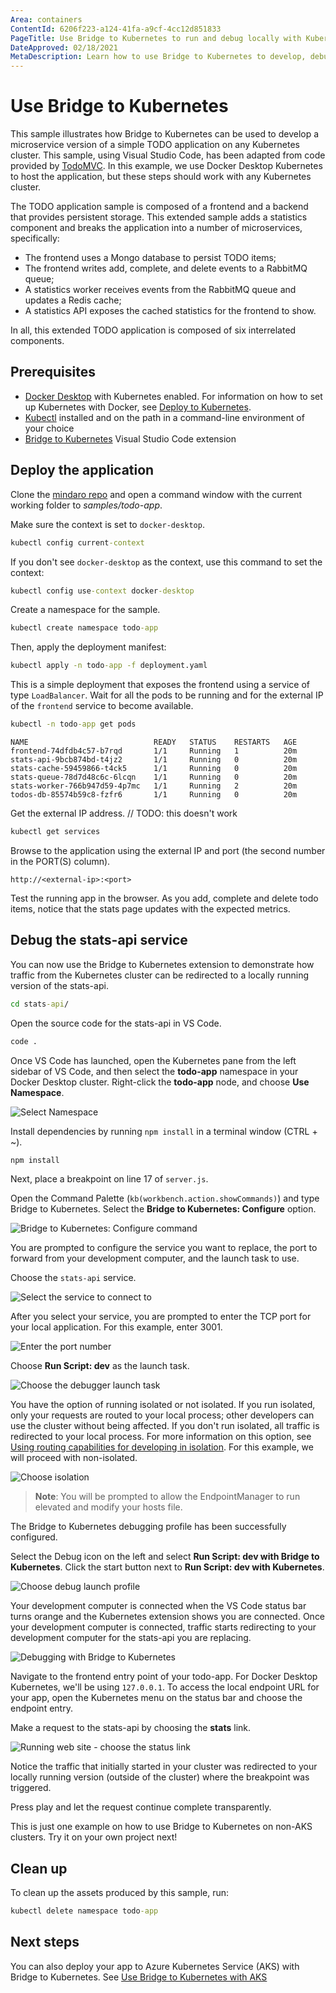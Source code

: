 ```yaml
---
Area: containers
ContentId: 6206f223-a124-41fa-a9cf-4cc12d851833
PageTitle: Use Bridge to Kubernetes to run and debug locally with Kubernetes
DateApproved: 02/18/2021
MetaDescription: Learn how to use Bridge to Kubernetes to develop, debug, and test a Kubernetes application locally in Visual Studio Code
---
```

# Use Bridge to Kubernetes

This sample illustrates how Bridge to Kubernetes can be used to develop a microservice version of a simple TODO application on any Kubernetes cluster. This sample, using Visual Studio Code, has been adapted from code provided by [TodoMVC](http://todomvc.com). In this example, we use Docker Desktop Kubernetes to host the application, but these steps should work with any Kubernetes cluster.

The TODO application sample is composed of a frontend and a backend that provides persistent storage. This extended sample adds a statistics component and breaks the application into a number of microservices, specifically:

- The frontend uses a Mongo database to persist TODO items;
- The frontend writes add, complete, and delete events to a RabbitMQ queue;
- A statistics worker receives events from the RabbitMQ queue and updates a Redis cache;
- A statistics API exposes the cached statistics for the frontend to show.

In all, this extended TODO application is composed of six interrelated components.

## Prerequisites

- [Docker Desktop](https://hub.docker.com/editions/community/docker-ce-desktop-windows) with Kubernetes enabled. For information on how to set up Kubernetes with Docker, see [Deploy to Kubernetes](https://docs.docker.com/get-started/kube-deploy/).
- [Kubectl](https://kubernetes.io/docs/tasks/tools/install-kubectl/) installed and on the path in a command-line environment of your choice
- [Bridge to Kubernetes](https://aka.ms/bridge-to-k8s-vsc-extension) Visual Studio Code extension

## Deploy the application

Clone the [mindaro repo](https://github.com/Microsoft/mindaro) and open a command window with the current working folder to *samples/todo-app*.

Make sure the context is set to `docker-desktop`.

```cmd
kubectl config current-context
```

If you don't see `docker-desktop` as the context, use this command to set the context:

```cmd
kubectl config use-context docker-desktop
```

Create a namespace for the sample.

```cmd
kubectl create namespace todo-app
```

Then, apply the deployment manifest:

```cmd
kubectl apply -n todo-app -f deployment.yaml
```

This is a simple deployment that exposes the frontend using a service of type `LoadBalancer`. Wait for all the pods to be running and for the external IP of the `frontend` service to become available.

```cmd
kubectl -n todo-app get pods
```

```output
NAME                            READY   STATUS    RESTARTS   AGE
frontend-74dfdb4c57-b7rqd       1/1     Running   1          20m
stats-api-9bcb874bd-t4jz2       1/1     Running   0          20m
stats-cache-59459866-t4ck5      1/1     Running   0          20m
stats-queue-78d7d48c6c-6lcqn    1/1     Running   0          20m
stats-worker-766b947d59-4p7mc   1/1     Running   2          20m
todos-db-85574b59c8-fzfr6       1/1     Running   0          20m
```

Get the external IP address. // TODO: this doesn't work

```cmd
kubectl get services
```


Browse to the application using the external IP and port (the second number in the PORT(S) column).

```
http://<external-ip>:<port>
```

Test the running app in the browser. As you add, complete and delete todo items, notice that the stats page updates with the expected metrics.

## Debug the stats-api service

You can now use the Bridge to Kubernetes extension to demonstrate how traffic from the Kubernetes cluster can be redirected to a locally running version of the stats-api.

```cmd
cd stats-api/
```

Open the source code for the stats-api in VS Code.

```cmd
code .
```

Once VS Code has launched, open the Kubernetes pane from the left sidebar of VS Code, and then select the **todo-app** namespace in your Docker Desktop cluster. Right-click the **todo-app** node, and choose **Use Namespace**.

![Select Namespace](images/quickstart-bridge-to-kubernetes/docker-desktop-use-namespace.png)

Install dependencies by running `npm install` in a terminal window (CTRL + ~).

```cmd
npm install
```

Next, place a breakpoint on line 17 of `server.js`.

Open the Command Palette (`kb(workbench.action.showCommands)`) and type Bridge to Kubernetes. Select the **Bridge to Kubernetes: Configure** option.

![Bridge to Kubernetes: Configure command](images/quickstart-bridge-to-kubernetes/bridge_configure.png)

You are prompted to configure the service you want to replace, the port to forward from your development computer, and the launch task to use.

Choose the `stats-api` service.

![Select the service to connect to](images/quickstart-bridge-to-kubernetes/select_service.png)

After you select your service, you are prompted to enter the TCP port for your local application. For this example, enter 3001.

![Enter the port number](images/quickstart-bridge-to-kubernetes/enter_port.png)

Choose **Run Script: dev** as the launch task.

![Choose the debugger launch task](images/quickstart-bridge-to-kubernetes/launch_task.png)

You have the option of running isolated or not isolated. If you run isolated, only your requests are routed to your local process; other developers can use the cluster without being affected. If you don't run isolated, all traffic is redirected to your local process. For more information on this option, see [Using routing capabilities for developing in isolation](https://docs.microsoft.com/visualstudio/containers/overview-bridge-to-kubernetes?view=vs-2019#using-routing-capabilities-for-developing-in-isolation). For this example, we will proceed with non-isolated.

![Choose isolation](images/quickstart-bridge-to-kubernetes/isolation.png)

> **Note**: You will be prompted to allow the EndpointManager to run elevated and modify your hosts file.

The Bridge to Kubernetes debugging profile has been successfully configured.

Select the Debug icon on the left and select **Run Script: dev with Bridge to Kubernetes**. Click the start button next to **Run Script: dev with Kubernetes**.

![Choose debug launch profile](images/quickstart-bridge-to-kubernetes/debug_profile.png)

Your development computer is connected when the VS Code status bar turns orange and the Kubernetes extension shows you are connected. Once your development computer is connected, traffic starts redirecting to your development computer for the stats-api you are replacing.

![Debugging with Bridge to Kubernetes](images/quickstart-bridge-to-kubernetes/debugging.png)

Navigate to the frontend entry point of your todo-app. For Docker Desktop Kubernetes, we'll be using `127.0.0.1`. To access the local endpoint URL for your app, open the Kubernetes menu on the status bar and choose the endpoint entry.

Make a request to the stats-api by choosing the **stats** link.

![Running web site - choose the status link](images/quickstart-bridge-to-kubernetes/stats.png)

Notice the traffic that initially started in your cluster was redirected to your locally running version (outside of the cluster) where the breakpoint was triggered.

Press play and let the request continue complete transparently.

This is just one example on how to use Bridge to Kubernetes on non-AKS clusters.  Try it on your own project next!

## Clean up

To clean up the assets produced by this sample, run:

```cmd
kubectl delete namespace todo-app
```

## Next steps

You can also deploy your app to Azure Kubernetes Service (AKS) with Bridge to Kubernetes. See [Use Bridge to Kubernetes with AKS](/docs/containers/bridge-to-kubernetes-aks.md)
